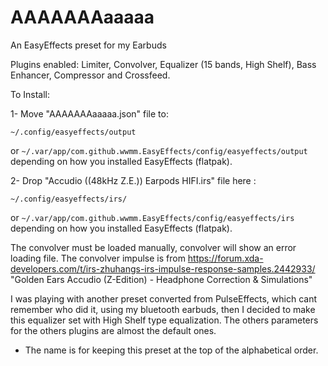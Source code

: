 # AAAAAAAaaaaa
An EasyEffects preset for my Earbuds

Plugins enabled: Limiter, Convolver, Equalizer (15 bands, High Shelf), Bass Enhancer, Compressor and Crossfeed.

To Install:

1- Move "AAAAAAAaaaaa.json" file to:

<code>~/.config/easyeffects/output</code>

or
<code>~/.var/app/com.github.wwmm.EasyEffects/config/easyeffects/output</code>
depending on how you installed EasyEffects (flatpak).


2- Drop "Accudio ((48kHz Z.E.)) Earpods HIFI.irs" file here :

<code>~/.config/easyeffects/irs/</code>

or
<code>~/.var/app/com.github.wwmm.EasyEffects/config/easyeffects/irs</code>
depending on how you installed EasyEffects (flatpak).

The convolver must be loaded manually, convolver will show an error loading file.
The convolver impulse is from https://forum.xda-developers.com/t/irs-zhuhangs-irs-impulse-response-samples.2442933/ "Golden Ears Accudio (Z-Edition) - Headphone Correction & Simulations"

I was playing with another preset converted from PulseEffects, which cant remember who did it, using my bluetooth earbuds, then I decided to make this equalizer set with High Shelf type equalization. The others parameters for the others plugins are almost the default ones.   

* The name is for keeping this preset at the top of the alphabetical order.
